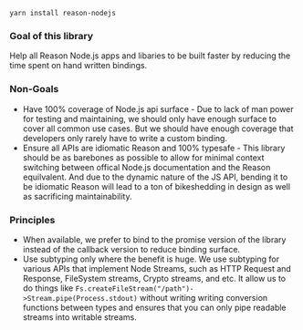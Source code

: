
```shell
yarn install reason-nodejs
```

### Goal of this library

Help all Reason Node.js apps and libaries to be built faster by reducing the time spent on hand written bindings.

### Non-Goals

- Have 100% coverage of Node.js api surface - Due to lack of man power for testing and maintaining, we should only have enough surface
  to cover all common use cases. But we should have enough coverage that developers only rarely have to write a custom binding. 
- Ensure all APIs are idiomatic Reason and 100% typesafe - This library should be as barebones as possible to allow for minimal context switching between offical Node.js documentation and the Reason equilvalent. And due to the dynamic nature of the JS API, bending it to be idiomatic Reason will lead to a ton of bikeshedding in design as well as sacrificing maintainability.

### Principles

- When available, we prefer to bind to the promise version of the library instead of the callback version to reduce binding surface.
- Use subtyping only where the benefit is huge. We use subtyping for various APIs that implement Node Streams, such as HTTP Request and Response, FileSystem streams, Crypto streams, and etc.  It allow us to do things like `Fs.createFileStream("/path")->Stream.pipe(Process.stdout)` without writing writing conversion functions between types and ensures that you can only pipe readable streams into writable streams. 